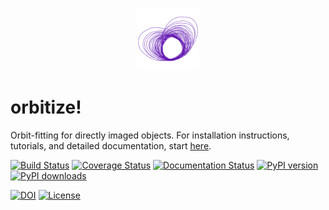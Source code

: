 <p align="center"><img src="docs/orbitize_logo_500.png" alt="orbitize!" width="100"/></p>

# orbitize!

Orbit-fitting for directly imaged objects. For installation instructions, tutorials, and detailed documentation, start [here](http://orbitize.readthedocs.io/en/latest/).

[![Build Status](https://app.travis-ci.com/sblunt/orbitize.svg?branch=main)](https://app.travis-ci.com/sblunt/orbitize)
[![Coverage Status](https://coveralls.io/repos/github/sblunt/orbitize/badge.svg?branch=main)](https://coveralls.io/github/sblunt/orbitize?branch=main)
[![Documentation Status](https://readthedocs.org/projects/orbitize/badge/?version=latest)](http://orbitize.readthedocs.io/en/latest/?badge=latest)
[![PyPI version](https://badge.fury.io/py/orbitize.svg)](https://badge.fury.io/py/orbitize)
[![PyPI downloads](https://img.shields.io/pypi/dm/orbitize.svg)](https://pypistats.org/packages/orbitize)

[![DOI](https://zenodo.org/badge/DOI/10.5281/zenodo.4017034.svg)](https://doi.org/10.5281/zenodo.4017034)
[![License](https://img.shields.io/badge/License-BSD%203--Clause-blue.svg)](https://opensource.org/licenses/BSD-3-Clause)
